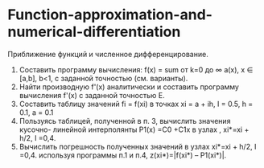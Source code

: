 # Function-approximation-and-numerical-differentiation

Приближение функций и численное дифференцирование.

1. Составить программу вычисления: f(x) = sum от k=0 до ∞  a(x), x ∈ [a,b],  b<1, с заданной точностью (см. варианты).
2. Найти производную f'(x) аналитически и составить программу вычисления f'(x) с заданной точностью Е.
3. Составить таблицу значений fi = f(xi) в точках xi = a + ih, I = 0.5, h = 0.1, a = 0.1
4. Пользуясь таблицей, полученной в п. 3, вычислить значения кусочно- линейной интерполянты P1(x) =C0 +C1x в узлах , xi*=xi + h/2, I =0,4.
5. Вычислить погрешность полученных значений в узлах xi*=xi + h/2, I =0,4. используя программы п.1 и п.4, z(xi*)=|f(xi*) – P1(xi*)|.

